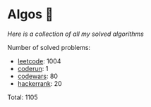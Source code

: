 # Algos 🏯

_Here is a collection of all my solved algorithms_

Number of solved problems:
- [leetcode](https://leetcode.com): 1004
- [coderun](https://coderun.yandex.ru/): 1
- [codewars](https://www.codewars.com): 80
- [hackerrank](https://www.hackerrank.com): 20

Total: 1105
